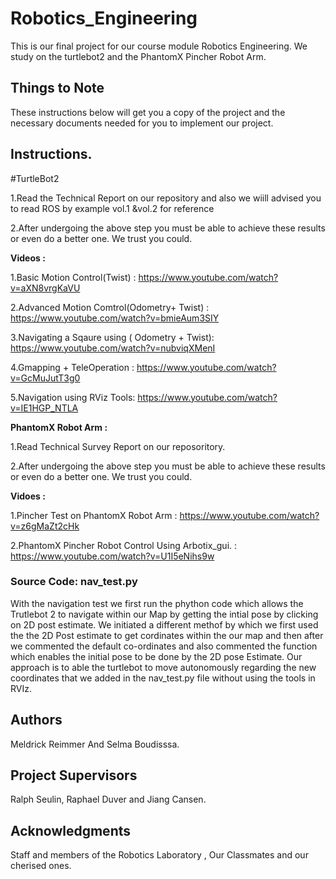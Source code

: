 # Robotics_Engineering
This is our final project for our course module Robotics Engineering. We study on the turtlebot2 and the PhantomX Pincher Robot Arm.

## Things to Note

These instructions below will get you a copy of the project and the necessary documents needed for you to implement our project. 

## Instructions.

#TurtleBot2

1.Read the Technical Report on our repository and also we wiill advised you to read  ROS by example vol.1 &vol.2 for reference

2.After undergoing the above step you must be able to achieve these results or even  do a better one. We trust you could. 

**Videos :**

 1.Basic Motion Control(Twist) : https://www.youtube.com/watch?v=aXN8vrgKaVU
 
 2.Advanced Motion Comtrol(Odometry+ Twist) : https://www.youtube.com/watch?v=bmieAum3SIY
 
 3.Navigating a Sqaure using ( Odometry + Twist): https://www.youtube.com/watch?v=nubviqXMenI
 
 4.Gmapping + TeleOperation : https://www.youtube.com/watch?v=GcMuJutT3g0
 
 5.Navigation using  RViz Tools: https://www.youtube.com/watch?v=IE1HGP_NTLA 

**PhantomX Robot Arm :**

1.Read Technical Survey Report on our reposoritory.

2.After undergoing the above step you must be able to achieve these results or even  do a better one. We trust you could. 

**Vidoes :**

1.Pincher Test on PhantomX Robot Arm : https://www.youtube.com/watch?v=z6gMaZt2cHk

2.PhantomX  Pincher Robot Control Using Arbotix_gui. : https://www.youtube.com/watch?v=U1I5eNihs9w

### Source Code: nav_test.py

With the navigation test we first run the phython code which allows the Trutlebot 2 to navigate within our Map by getting the intial pose by clicking on 2D post estimate. 
We initiated a different methof by which we first used the the 2D Post estimate to get cordinates within the our map and then after we commented the default co-ordinates and also commented the function which enables the initial pose to be done by the 2D pose Estimate. Our approach is to able the turtlebot to move autonomously regarding the new coordinates that we added in the nav_test.py file without using the tools in RVIz.


## Authors
Meldrick Reimmer And Selma Boudisssa.


## Project Supervisors
Ralph Seulin, Raphael Duver and Jiang Cansen.

## Acknowledgments
Staff and members of the Robotics Laboratory , Our Classmates and our cherised ones. 


